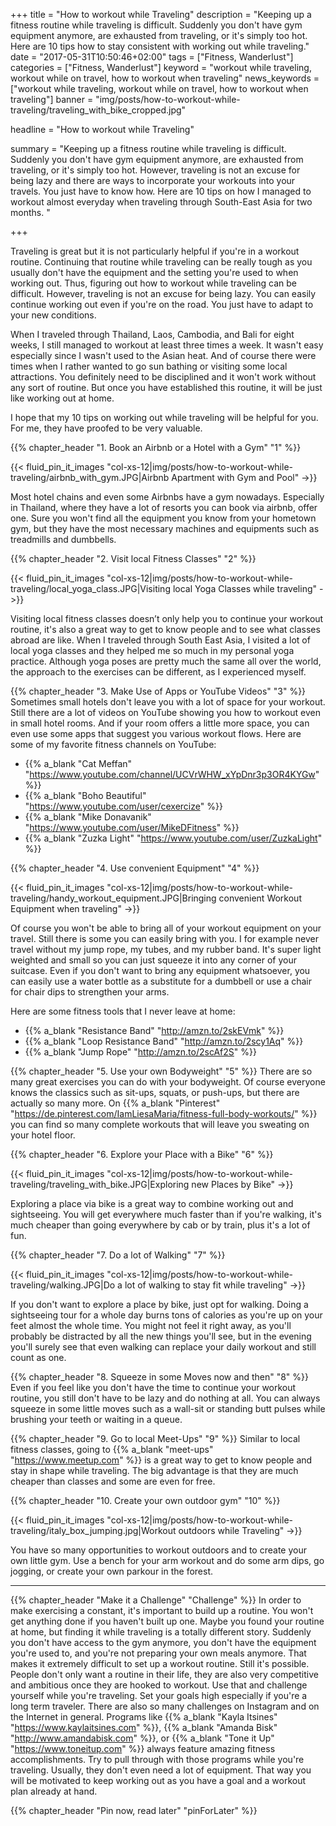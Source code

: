 +++
title = "How to workout while Traveling"
description = "Keeping up a fitness routine while traveling is difficult. Suddenly you don't have gym equipment anymore, are exhausted from traveling, or it's simply too hot. Here are 10 tips how to stay consistent with working out while traveling."
date = "2017-05-31T10:50:46+02:00"
tags = ["Fitness, Wanderlust"]
categories = ["Fitness, Wanderlust"]
keyword = "workout while traveling, workout while on travel, how to workout when traveling"
news_keywords = ["workout while traveling, workout while on travel, how to workout when traveling"]
banner = "img/posts/how-to-workout-while-traveling/traveling_with_bike_cropped.jpg"

headline = "How to workout while Traveling"

summary = "Keeping up a fitness routine while traveling is difficult. Suddenly you don't have gym equipment anymore, are exhausted from traveling, or it's simply too hot. However, traveling is not an excuse for being lazy and there are ways to incorporate your workouts into your travels. You just have to know how. Here are 10 tips on how I managed to workout almost everyday when traveling through South-East Asia for two months. "

+++

Traveling is great but it is not particularly helpful if you're in a workout routine. Continuing that routine while traveling can be really tough as you usually don't have the equipment and the setting you're used to when working out. Thus, figuring out how to workout while traveling can be difficult. However, traveling is not an excuse for being lazy. You can easily continue working out even if you're on the road. You just have to adapt to your new conditions. 
 
When I traveled through Thailand, Laos, Cambodia, and Bali for eight weeks, I still managed to workout at least three times a week. It wasn't easy especially since I wasn't used to the Asian heat. And of course there were times when I rather wanted to go sun bathing or visiting some local attractions. You definitely need to be disciplined and it won't work without any sort of routine. But once you have established this routine, it will be just like working out at home.
 
I hope that my 10 tips on working out while traveling will be helpful for you. For me, they have proofed to be very valuable. 

{{% chapter_header "1. Book an Airbnb or a Hotel with a Gym" "1" %}}

{{< fluid_pin_it_images
  "col-xs-12|img/posts/how-to-workout-while-traveling/airbnb_with_gym.JPG|Airbnb Apartment with Gym and Pool"
->}} 

Most hotel chains and even some Airbnbs have a gym nowadays. Especially in Thailand, where they have a lot of resorts you can book via airbnb, offer one. Sure you won't find all the equipment you know from your hometown gym, but they have the most necessary machines and equipments such as treadmills and dumbbells.
 
{{% chapter_header "2. Visit local Fitness Classes" "2" %}}

{{< fluid_pin_it_images
  "col-xs-12|img/posts/how-to-workout-while-traveling/local_yoga_class.JPG|Visiting local Yoga Classes while traveling"
->}} 

Visiting local fitness classes doesn’t only help you to continue your workout routine, it's also a great way to get to know people and to see what classes abroad are like. When I traveled through South East Asia, I visited a lot of local yoga classes and they helped me so much in my personal yoga practice. Although yoga poses are pretty much the same all over the world, the approach to the exercises can be different, as I experienced myself. 
 
{{% chapter_header "3. Make Use of Apps or YouTube Videos" "3" %}}
Sometimes small hotels don't leave you with a lot of space for your workout. Still there are a lot of videos on YouTube showing you how to workout even in small hotel rooms. And if your room offers a little more space, you can even use some apps that suggest you various workout flows. Here are some of my favorite fitness channels on YouTube:

* {{% a_blank "Cat Meffan" "https://www.youtube.com/channel/UCVrWHW_xYpDnr3p3OR4KYGw" %}} 
* {{% a_blank "Boho Beautiful" "https://www.youtube.com/user/cexercize" %}} 
* {{% a_blank "Mike Donavanik" "https://www.youtube.com/user/MikeDFitness" %}} 
* {{% a_blank "Zuzka Light" "https://www.youtube.com/user/ZuzkaLight" %}} 

{{% chapter_header "4. Use convenient Equipment" "4" %}}

{{< fluid_pin_it_images
  "col-xs-12|img/posts/how-to-workout-while-traveling/handy_workout_equipment.JPG|Bringing convenient Workout Equipment when traveling"
->}} 

Of course you won't be able to bring all of your workout equipment on your travel. Still there is some you can easily bring with you. I for example never travel without my jump rope, my tubes, and my rubber band. It's super light weighted and small so you can just squeeze it into any corner of your suitcase. 
Even if you don't want to bring any equipment whatsoever, you can easily use a water bottle as a substitute for a dumbbell or use a chair for chair dips to strengthen your arms.

Here are some fitness tools that I never leave at home:

* {{% a_blank "Resistance Band" "http://amzn.to/2skEVmk" %}} 
* {{% a_blank "Loop Resistance Band" "http://amzn.to/2scy1Aq" %}} 
* {{% a_blank "Jump Rope" "http://amzn.to/2scAf2S" %}} 
 
{{% chapter_header "5. Use your own Bodyweight" "5" %}}
There are so many great exercises you can do with your bodyweight. Of course everyone knows the classics such as sit-ups, squats, or push-ups, but there are actually so many more. On {{% a_blank "Pinterest" "https://de.pinterest.com/IamLiesaMaria/fitness-full-body-workouts/" %}} you can find so many complete workouts that will leave you sweating on your hotel floor.
 
{{% chapter_header "6. Explore your Place with a Bike" "6" %}}

{{< fluid_pin_it_images
  "col-xs-12|img/posts/how-to-workout-while-traveling/traveling_with_bike.JPG|Exploring new Places by Bike"
->}} 

Exploring a place via bike is a great way to combine working out and sightseeing. You will get everywhere much faster than if you're walking, it's much cheaper than going everywhere by cab or by train, plus it's a lot of fun.
 
{{% chapter_header "7. Do a lot of Walking" "7" %}}

{{< fluid_pin_it_images
  "col-xs-12|img/posts/how-to-workout-while-traveling/walking.JPG|Do a lot of walking to stay fit while traveling"
->}} 

If you don't want to explore a place by bike, just opt for walking. Doing a sightseeing tour for a whole day burns tons of calories as you're up on your feet almost the whole time. You might not feel it right away, as you'll probably be distracted by all the new things you'll see, but in the evening you'll surely see that even walking can replace your daily workout and still count as one.
 
{{% chapter_header "8. Squeeze in some Moves now and then" "8" %}}
Even if you feel like you don't have the time to continue your workout routine, you still don't have to be lazy and do nothing at all. You can always squeeze in some little moves such as a wall-sit or standing butt pulses while brushing your teeth or waiting in a queue. 
 
{{% chapter_header "9. Go to local Meet-Ups" "9" %}}
Similar to local fitness classes, going to {{% a_blank "meet-ups" "https://www.meetup.com" %}} is a great way to get to know people and stay in shape while traveling. The big advantage is that they are much cheaper than classes and some are even for free.
 
{{% chapter_header "10. Create your own outdoor gym" "10" %}}

{{< fluid_pin_it_images
  "col-xs-12|img/posts/how-to-workout-while-traveling/italy_box_jumping.jpg|Workout outdoors while Traveling"
->}} 

You have so many opportunities to workout outdoors and to create your own little gym. Use a bench for your arm workout and do some arm dips, go jogging, or create your own parkour in the forest. 
 
<hr class="section-divider">
 
{{% chapter_header "Make it a Challenge" "Challenge" %}}
In order to make exercising a constant, it's important to build up a routine. You won't get anything done if you haven't built up one. Maybe you found your routine at home, but finding it while traveling is a totally different story. Suddenly you don't have access to the gym anymore, you don't have the equipment you're used to, and you're not preparing your own meals anymore. That makes it extremely difficult to set up a workout routine. Still it's possible. People don't only want a routine in their life, they are also very competitive and ambitious once they are hooked to workout. Use that and challenge yourself while you're traveling. Set your goals high especially if you're a long term traveler. There are also so many challenges on Instagram and on the Internet in general. Programs like {{% a_blank "Kayla Itsines" "https://www.kaylaitsines.com" %}}, {{% a_blank "Amanda Bisk" "http://www.amandabisk.com" %}}, or {{% a_blank "Tone it Up" "https://www.toneitup.com" %}} always feature amazing fitness accomplishments. Try to pull through with those programs while you're traveling. Usually, they don't even need a lot of equipment. That way you will be motivated to keep working out as you have a goal and a workout plan already at hand. 



{{% chapter_header "Pin now, read later" "pinForLater" %}}
<div class="row">
  <div class="col-md-7 col-centered">
     <a data-pin-do="embedPin" data-pin-lang="de" data-pin-width="large" href="https://www.pinterest.com/pin/488570259566239082/"></a>
  </div>
</div>










